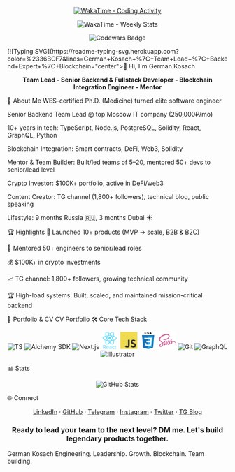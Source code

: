 <p align="center"> <a href="https://wakatime.com/@5fc62e08-4e5e-4073-96b9-1543b53b93bc"> <img src="https://wakatime.com/badge/user/5fc62e08-4e5e-4073-96b9-1543b53b93bc.svg" alt="WakaTime - Coding Activity" /> </a> </p> <p align="center"> <img src="https://wakatime.com/share/@5fc62e08-4e5e-4073-96b9-1543b53b93bc/7c2b2b8d-2e12-4c17-8c7b-9d4e4c6a8c2b.svg" alt="WakaTime - Weekly Stats" width="600"/> </p> <p align="center"> <img src="https://www.codewars.com/users/Spacylion/badges/micro" alt="Codewars Badge" /> </p>
[![Typing SVG](https://readme-typing-svg.herokuapp.com?color=%2336BCF7&lines=German+Kosach+%7C+Team+Lead+%7C+Backend+Expert+%7C+Blockchain="center">👋 Hi, I'm German Kosach</h2>

<p align="center"> <b>Team Lead - Senior Backend & Fullstack Developer - Blockchain Integration Engineer - Mentor</b> </p>
🚀 About Me
WES-certified Ph.D. (Medicine) turned elite software engineer

Senior Backend Team Lead @ top Moscow IT company (250,000₽/mo)

10+ years in tech: TypeScript, Node.js, PostgreSQL, Solidity, React, GraphQL, Python

Blockchain Integration: Smart contracts, DeFi, Web3, Solidity

Mentor & Team Builder: Built/led teams of 5–20, mentored 50+ devs to senior/lead level

Crypto Investor: $100K+ portfolio, active in DeFi/web3

Content Creator: TG channel (1,800+ followers), technical blog, public speaking

Lifestyle: 9 months Russia 🇷🇺, 3 months Dubai ☀️

🏆 Highlights
🚀 Launched 10+ products (MVP → scale, B2B & B2C)

🏅 Mentored 50+ engineers to senior/lead roles

💰 $100K+ in crypto investments

📈 TG channel: 1,800+ followers, growing technical community

🏆 High-load systems: Built, scaled, and maintained mission-critical backend

💼 Portfolio & CV
CV	Portfolio
🛠️ Core Tech Stack
<p align="center"> <img src="https://titrias.com/files/2022/04/typescript.png" alt="TS" width="40" /> <img src="https://moralis.io/wp-content/uploads/2022/08/Alchemy_Logo.jpg" alt="Alchemy SDK" width="60" /> <img src="https://img.shields.io/badge/-Next.js-000000?style=flat-square&logo=next.js" alt="Next.js" width="80" /> <img src="https://raw.githubusercontent.com/devicons/devicon/master/icons/react/react-original-wordmark.svg" alt="React" width="40" /> <img src="https://raw.githubusercontent.com/devicons/devicon/master/icons/javascript/javascript-original.svg" alt="JavaScript" width="40" /> <img src="https://raw.githubusercontent.com/devicons/devicon/master/icons/css3/css3-original-wordmark.svg" alt="CSS" width="40" /> <img src="https://raw.githubusercontent.com/devicons/devicon/master/icons/sass/sass-original.svg" alt="SASS" width="40" /> <img src="https://www.vectorlogo.zone/logos/git-scm/git-scm-icon.svg" alt="Git" width="40" /> <img src="https://www.vectorlogo.zone/logos/graphql/graphql-icon.svg" alt="GraphQL" width="40" /> <img src="https://www.vectorlogo.zone/logos/adobe_illustrator/adobe_illustrator-icon.svg" alt="Illustrator" width="40" /> </p>
📊 Stats
<p align="center"> <img src="https://github-readme-stats.vercel.app/api?username=gkosach&show_icons=true&count_private=true&hide=prs&theme=radical" alt="GitHub Stats" /> </p>
🌐 Connect
<p align="center"> <a href="https://www.linkedin.com/in/german-kosach/">LinkedIn</a> · <a href="https://github.com/gkosach">GitHub</a> · <a href="https://t.me/drdev">Telegram</a> · <a href="https://www.instagram.com/duckb.yte/">Instagram</a> · <a href="https://twitter.com/spacylion">Twitter</a> · <a href="https://t.me/duckbyte">TG Blog</a> </p> <h3 align="center">Ready to lead your team to the next level? DM me. Let's build legendary products together.</h3>
German Kosach
Engineering. Leadership. Growth. Blockchain. Team building.
